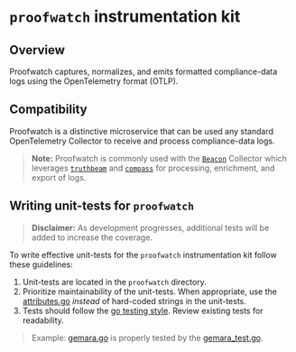 # `proofwatch` instrumentation kit

## Overview

Proofwatch captures, normalizes, and emits formatted compliance-data logs using the OpenTelemetry format (OTLP).

## Compatibility 

Proofwatch is a distinctive microservice that can be used any standard OpenTelemetry Collector to receive and process compliance-data logs.

> **Note:** Proofwatch is commonly used with the [`Beacon`](https://github.com/complytime/complybeacon/blob/ba4106b36dd25b08c15d134650843fb4bffc4e0e/beacon-distro) Collector which leverages [`truthbeam`](https://github.com/complytime/complybeacon/blob/953910cf8a7b1c8c44b8e21630bbb112461d30f0/truthbeam) and [`compass`](https://github.com/complytime/complybeacon/blob/ba4106b36dd25b08c15d134650843fb4bffc4e0e/compass) for processing, enrichment, and export of logs.

## Writing unit-tests for `proofwatch`

> **Disclaimer:** As development progresses, additional tests will be added to increase the coverage.

To write effective unit-tests for the `proofwatch` instrumentation kit follow these guidelines:

1. Unit-tests are located in the `proofwatch` directory. 
2. Prioritize maintainability of the unit-tests. When appropriate, use the [attributes.go](https://github.com/complytime/complybeacon/blob/ba4106b36dd25b08c15d134650843fb4bffc4e0e/proofwatch/attributes.go) _instead_ of hard-coded strings in the unit-tests.
3. Tests should follow the [go testing style](https://go.dev/doc/tutorial/add-a-test). Review existing tests for readability.

> Example: [gemara.go](https://github.com/complytime/complybeacon/blob/ba4106b36dd25b08c15d134650843fb4bffc4e0e/proofwatch/gemara.go) is properly tested by the [gemara_test.go](https://github.com/complytime/complybeacon/blob/ba4106b36dd25b08c15d134650843fb4bffc4e0e/proofwatch/gemara_test.go).
